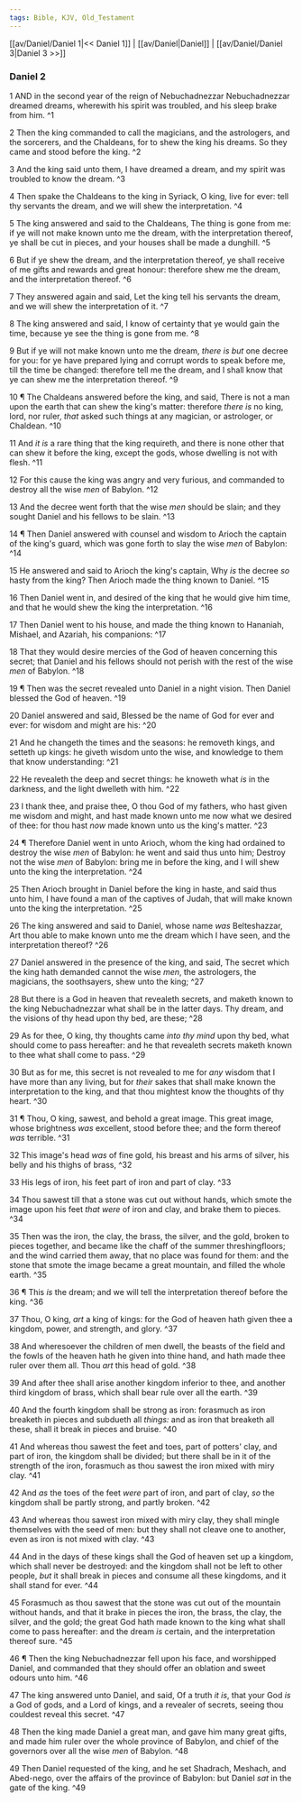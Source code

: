 ```yaml
---
tags: Bible, KJV, Old_Testament
---
```


[[av/Daniel/Daniel 1|<< Daniel 1]] | [[av/Daniel|Daniel]] | [[av/Daniel/Daniel 3|Daniel 3 >>]]

### Daniel 2

1 AND in the second year of the reign of Nebuchadnezzar Nebuchadnezzar dreamed dreams, wherewith his spirit was troubled, and his sleep brake from him. ^1

2 Then the king commanded to call the magicians, and the astrologers, and the sorcerers, and the Chaldeans, for to shew the king his dreams. So they came and stood before the king. ^2

3 And the king said unto them, I have dreamed a dream, and my spirit was troubled to know the dream. ^3

4 Then spake the Chaldeans to the king in Syriack, O king, live for ever: tell thy servants the dream, and we will shew the interpretation. ^4

5 The king answered and said to the Chaldeans, The thing is gone from me: if ye will not make known unto me the dream, with the interpretation thereof, ye shall be cut in pieces, and your houses shall be made a dunghill. ^5

6 But if ye shew the dream, and the interpretation thereof, ye shall receive of me gifts and rewards and great honour: therefore shew me the dream, and the interpretation thereof. ^6

7 They answered again and said, Let the king tell his servants the dream, and we will shew the interpretation of it. ^7

8 The king answered and said, I know of certainty that ye would gain the time, because ye see the thing is gone from me. ^8

9 But if ye will not make known unto me the dream, _there_ _is_ _but_ one decree for you: for ye have prepared lying and corrupt words to speak before me, till the time be changed: therefore tell me the dream, and I shall know that ye can shew me the interpretation thereof. ^9

10 ¶ The Chaldeans answered before the king, and said, There is not a man upon the earth that can shew the king's matter: therefore _there_ _is_ no king, lord, nor ruler, _that_ asked such things at any magician, or astrologer, or Chaldean. ^10

11 And _it_ _is_ a rare thing that the king requireth, and there is none other that can shew it before the king, except the gods, whose dwelling is not with flesh. ^11

12 For this cause the king was angry and very furious, and commanded to destroy all the wise _men_ of Babylon. ^12

13 And the decree went forth that the wise _men_ should be slain; and they sought Daniel and his fellows to be slain. ^13

14 ¶ Then Daniel answered with counsel and wisdom to Arioch the captain of the king's guard, which was gone forth to slay the wise _men_ of Babylon: ^14

15 He answered and said to Arioch the king's captain, Why _is_ the decree _so_ hasty from the king? Then Arioch made the thing known to Daniel. ^15

16 Then Daniel went in, and desired of the king that he would give him time, and that he would shew the king the interpretation. ^16

17 Then Daniel went to his house, and made the thing known to Hananiah, Mishael, and Azariah, his companions: ^17

18 That they would desire mercies of the God of heaven concerning this secret; that Daniel and his fellows should not perish with the rest of the wise _men_ of Babylon. ^18

19 ¶ Then was the secret revealed unto Daniel in a night vision. Then Daniel blessed the God of heaven. ^19

20 Daniel answered and said, Blessed be the name of God for ever and ever: for wisdom and might are his: ^20

21 And he changeth the times and the seasons: he removeth kings, and setteth up kings: he giveth wisdom unto the wise, and knowledge to them that know understanding: ^21

22 He revealeth the deep and secret things: he knoweth what _is_ in the darkness, and the light dwelleth with him. ^22

23 I thank thee, and praise thee, O thou God of my fathers, who hast given me wisdom and might, and hast made known unto me now what we desired of thee: for thou hast _now_ made known unto us the king's matter. ^23

24 ¶ Therefore Daniel went in unto Arioch, whom the king had ordained to destroy the wise _men_ of Babylon: he went and said thus unto him; Destroy not the wise _men_ of Babylon: bring me in before the king, and I will shew unto the king the interpretation. ^24

25 Then Arioch brought in Daniel before the king in haste, and said thus unto him, I have found a man of the captives of Judah, that will make known unto the king the interpretation. ^25

26 The king answered and said to Daniel, whose name _was_ Belteshazzar, Art thou able to make known unto me the dream which I have seen, and the interpretation thereof? ^26

27 Daniel answered in the presence of the king, and said, The secret which the king hath demanded cannot the wise _men_, the astrologers, the magicians, the soothsayers, shew unto the king; ^27

28 But there is a God in heaven that revealeth secrets, and maketh known to the king Nebuchadnezzar what shall be in the latter days. Thy dream, and the visions of thy head upon thy bed, are these; ^28

29 As for thee, O king, thy thoughts came _into_ _thy_ _mind_ upon thy bed, what should come to pass hereafter: and he that revealeth secrets maketh known to thee what shall come to pass. ^29

30 But as for me, this secret is not revealed to me for _any_ wisdom that I have more than any living, but for _their_ sakes that shall make known the interpretation to the king, and that thou mightest know the thoughts of thy heart. ^30

31 ¶ Thou, O king, sawest, and behold a great image. This great image, whose brightness _was_ excellent, stood before thee; and the form thereof _was_ terrible. ^31

32 This image's head _was_ of fine gold, his breast and his arms of silver, his belly and his thighs of brass, ^32

33 His legs of iron, his feet part of iron and part of clay. ^33

34 Thou sawest till that a stone was cut out without hands, which smote the image upon his feet _that_ _were_ of iron and clay, and brake them to pieces. ^34

35 Then was the iron, the clay, the brass, the silver, and the gold, broken to pieces together, and became like the chaff of the summer threshingfloors; and the wind carried them away, that no place was found for them: and the stone that smote the image became a great mountain, and filled the whole earth. ^35

36 ¶ This _is_ the dream; and we will tell the interpretation thereof before the king. ^36

37 Thou, O king, _art_ a king of kings: for the God of heaven hath given thee a kingdom, power, and strength, and glory. ^37

38 And wheresoever the children of men dwell, the beasts of the field and the fowls of the heaven hath he given into thine hand, and hath made thee ruler over them all. Thou _art_ this head of gold. ^38

39 And after thee shall arise another kingdom inferior to thee, and another third kingdom of brass, which shall bear rule over all the earth. ^39

40 And the fourth kingdom shall be strong as iron: forasmuch as iron breaketh in pieces and subdueth all _things:_ and as iron that breaketh all these, shall it break in pieces and bruise. ^40

41 And whereas thou sawest the feet and toes, part of potters' clay, and part of iron, the kingdom shall be divided; but there shall be in it of the strength of the iron, forasmuch as thou sawest the iron mixed with miry clay. ^41

42 And _as_ the toes of the feet _were_ part of iron, and part of clay, _so_ the kingdom shall be partly strong, and partly broken. ^42

43 And whereas thou sawest iron mixed with miry clay, they shall mingle themselves with the seed of men: but they shall not cleave one to another, even as iron is not mixed with clay. ^43

44 And in the days of these kings shall the God of heaven set up a kingdom, which shall never be destroyed: and the kingdom shall not be left to other people, _but_ it shall break in pieces and consume all these kingdoms, and it shall stand for ever. ^44

45 Forasmuch as thou sawest that the stone was cut out of the mountain without hands, and that it brake in pieces the iron, the brass, the clay, the silver, and the gold; the great God hath made known to the king what shall come to pass hereafter: and the dream _is_ certain, and the interpretation thereof sure. ^45

46 ¶ Then the king Nebuchadnezzar fell upon his face, and worshipped Daniel, and commanded that they should offer an oblation and sweet odours unto him. ^46

47 The king answered unto Daniel, and said, Of a truth _it_ _is_, that your God _is_ a God of gods, and a Lord of kings, and a revealer of secrets, seeing thou couldest reveal this secret. ^47

48 Then the king made Daniel a great man, and gave him many great gifts, and made him ruler over the whole province of Babylon, and chief of the governors over all the wise _men_ of Babylon. ^48

49 Then Daniel requested of the king, and he set Shadrach, Meshach, and Abed-nego, over the affairs of the province of Babylon: but Daniel _sat_ in the gate of the king. ^49

